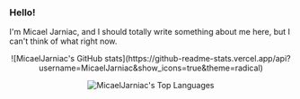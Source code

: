 ### Hello!

I'm Micael Jarniac, and I should totally write something about me here, but I can't think of what right now.

<div align="center">
<!-- https://github.com/anuraghazra/github-readme-stats -->
![MicaelJarniac's GitHub stats](https://github-readme-stats.vercel.app/api?username=MicaelJarniac&show_icons=true&theme=radical)

![MicaelJarniac's Top Languages](https://github-readme-stats.vercel.app/api/top-langs?username=MicaelJarniac&show_icons=true&theme=radical)
</div>

